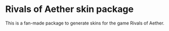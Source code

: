 # Rivals of Aether skin package
This is a fan-made package to generate skins for the game Rivals of Aether.
